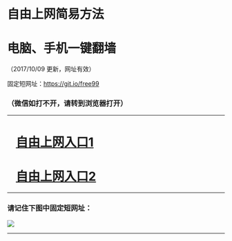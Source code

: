 ﻿# 自由上网简易方法

# 电脑、手机一键翻墙

（2017/10/09 更新，网址有效）

固定短网址：https://git.io/free99

### （微信如打不开，请转到浏览器打开）


***





# &nbsp;&nbsp; <a href="http://ft104387714.fwq-tz-1001.info/fwqtz01.html?t=100900128285 " target="_blank">自由上网入口1</a>
# &nbsp;&nbsp; <a href="http://ft71612321.fwq-tz-1002.info/fwqtz02.html?t=100900128643 " target="_blank">自由上网入口2</a>
***

### 请记住下图中固定短网址：

<img src="https://s3-us-west-2.amazonaws.com/fwq-1001/yjfq-20170905okok.png" /> 


***

